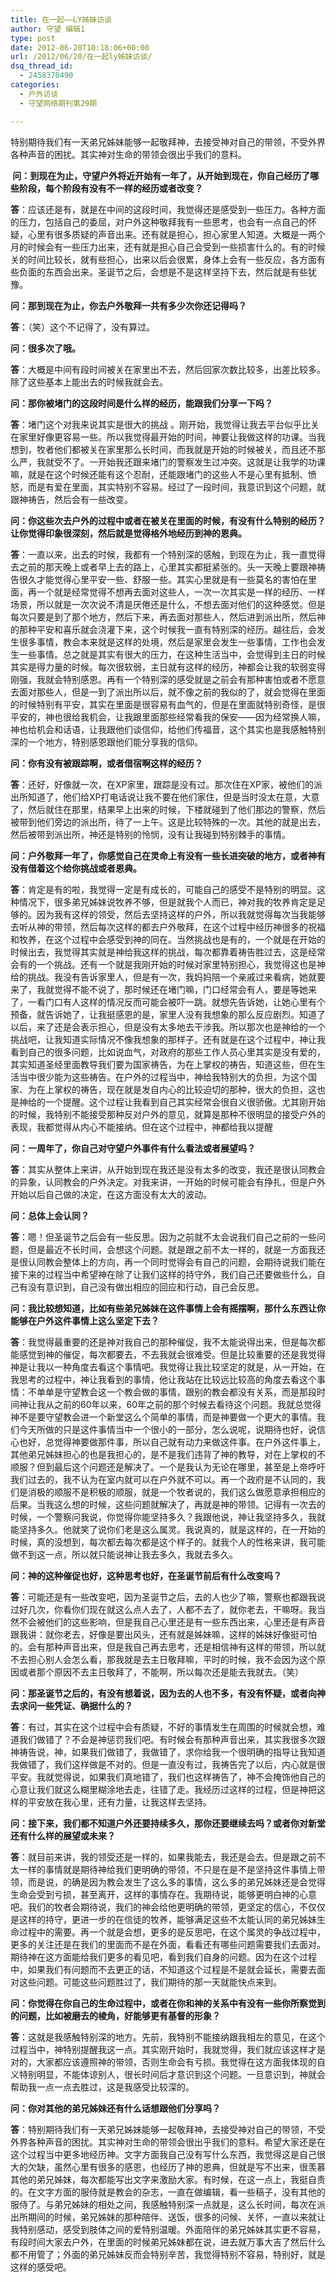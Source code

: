 ```yaml
---
title: 在一起——LY姊妹访谈
author: 守望 编辑1
type: post
date: 2012-06-20T10:18:06+00:00
url: /2012/06/20/在一起ly姊妹访谈/
dsq_thread_id:
  - 2458370490
categories:
  - 户外访谈
  - 守望网络期刊第29期

---
```

特别期待我们有一天弟兄姊妹能够一起敬拜神，去接受神对自己的带领，不受外界各种声音的困扰。其实神对生命的带领会很出乎我们的意料。<!--more-->

<div class="indent-2">
  <p>
    <strong> 问：到现在为止，守望户外将近开始有一年了，从开始到现在，你自己经历了哪些阶段，每个阶段有没有不一样的经历或者改变？</strong>
  </p>
  
  <p>
    <strong>答</strong>：应该还是有，就是在中间的这段时间，我觉得还是感受到一些压力。各种方面的压力，包括自己的委屈，对户外这种敬拜我有一些思考，也会有一点自己的怀疑，心里有很多质疑的声音出来。还有就是担心，担心家里人知道。大概是一两个月的时候会有一些压力出来，还有就是担心自己会受到一些损害什么的。有的时候关的时间比较长，就有些担心，出来以后会很累，身体上会有一些反应，各方面有些负面的东西会出来。圣诞节之后，会想是不是这样坚持下去，然后就是有些犹豫。
  </p>
  
  <p>
    <strong>问：那到现在为止，你去户外敬拜一共有多少次你还记得吗？</strong>
  </p>
  
  <p>
    <strong>答</strong>：（笑）这个不记得了，没有算过。
  </p>
  
  <p>
    <strong>问：很多次了哦。</strong>
  </p>
  
  <p>
    <strong>答</strong>：大概是中间有段时间被关在家里出不去，然后回家次数比较多，出差比较多。除了这些基本上能出去的时候我就会去。
  </p>
  
  <p>
    <strong>问：那你被堵门的这段时间是什么样的经历，能跟我们分享一下吗？</strong>
  </p>
  
  <p>
    <strong>答</strong>：堵门这个对我来说其实是很大的挑战 。刚开始，我觉得让我去平台似乎比关在家里好像更容易一些。所以我觉得最开始的时间，神要让我做这样的功课。当我想到，牧者他们都被关在家里那么长时间，而我就是开始的时候被关，而且还不那么严，我就受不了。一开始我还跟来堵门的警察发生过冲突。这就是让我学的功课嘛，就是在这个时候还能有这个忍耐，还能跟堵门的这些人不是心里有抵制、愤怒，而是有爱在里面，其实特别不容易。经过了一段时间，我意识到这个问题，就跟神祷告，然后会有一些改变。
  </p>
  
  <p>
    <strong>问：你这些次去户外的过程中或者在被关在里面的时候，有没有什么特别的经历？让你觉得印象很深刻，然后就是觉得格外地经历到神的恩典。</strong>
  </p>
  
  <p>
    <strong>答</strong>：一直以来，出去的时候，我都有一个特别深的感触，到现在为止，我一直觉得去之前的那天晚上或者早上去的路上，心里其实都挺紧张的。头一天晚上要跟神祷告很久才能觉得心里平安一些、舒服一些。其实心里就是有一些莫名的害怕在里面，再一个就是经常觉得不想再去面对这些人，一次一次其实是一样的经历、一样场景，所以就是一次次说不清是厌倦还是什么，不想去面对他们的这种感觉。但是每次只要是到了那个地方，然后下来，再去面对那些人，然后进到派出所，然后神的那种平安和喜乐就会浇灌下来，这个时候我一直有特别深的经历。越往后，会发生很多事情，教会本来就是这样的处境，然后是家里会发生一些事情，工作也会发生一些事情。总之就是其实有很大的压力，在这种生活当中，会觉得到主日的时候其实是得力量的时候。每次很软弱，主日就有这样的经历，神都会让我的软弱变得刚强，我就会特别感恩。再有一个特别深的感受就是之前会有那种害怕或者不愿意去面对那些人，但是一到了派出所以后，就不像之前的我似的了，就会觉得在里面的时候特别有平安，其实在里面是很容易有血气的，但是在里面就特别奇怪，是很平安的，神也很给我机会，让我跟里面那些经常看我的保安——因为经常换人嘛，神也给机会和话语，让我跟他们谈信仰，给他们传福音，这个其实也是我感触特别深的一个地方，特别感恩跟他们能分享我的信仰。
  </p>
  
  <p>
    <strong>问：你有没有被跟踪啊，或者借宿啊这样的经历？</strong>
  </p>
  
  <p>
    <strong>答</strong>：还好，好像就一次，在XP家里，跟踪是没有过。那次住在XP家，被他们的派出所知道了，他们给XP打电话说让我不要在他们家住，但是当时没太在意，大意了，然后就住在那里，结果早上出来的时候，下楼就碰到了他们那边的警察，然后被带到他们旁边的派出所，待了一上午。这是比较特殊的一次。其他的就是出去，然后被带到派出所，神还是特别的怜悯，没有让我碰到特别棘手的事情。
  </p>
  
  <p>
    <strong>问：户外敬拜一年了，你感觉自己在灵命上有没有一些长进突破的地方，或者神有没有借着这个给你挑战或者恩典。</strong>
  </p>
  
  <p>
    <strong>答</strong>：肯定是有的啦，我觉得一定是有成长的，可能自己的感受不是特别的明显。这种情况下，很多弟兄姊妹说牧养不够，但是就我个人而已，神对我的牧养肯定是足够的。因为我有这样的领受，然后去坚持这样的户外，所以我就觉得每次当我能够去听从神的带领，然后每次这样的都去户外敬拜，在这个过程中经历神很多的祝福和牧养，在这个过程中会感受到神的同在。当然挑战也是有的，一个就是在开始的时候出去，我觉得其实就是神给我这样的挑战，每次都靠着祷告胜过去，这是经常会有的一个挑战。还有一个就是我刚开始的时候对家里特别担心，我觉得这也是神给的挑战。我没有告诉家里人，但是有一次，我妈妈陪一个亲戚过来看病，她就要来了，我就觉得不能不说了，那时候还在堵门嘛，门口经常会有人，要是等她来了，一看门口有人这样的情况反而可能会被吓一跳。就想先告诉她，让她心里有个预备，就告诉她了，让我挺感恩的是，家里人没有我想象的那么反应剧烈。知道了以后，来了还是会表示担心，但是没有太多地去干涉我。所以那次也是神给的一个挑战吧，让我知道实际情况不像我想象的那样子。还有就是在这个过程中，神让我看到自己的很多问题，比如说血气，对政府的那些工作人员心里其实是没有爱的，其实知道圣经里面教导我们要为国家祷告，为在上掌权的祷告，知道这些，但在生活当中很少能为这些祷告。在户外的过程当中，神给我特别大的负担，为这个国家、为在上掌权的祷告，现在就是发自内心的比较迫切的那种，很大的负担，这也是神给的一个提醒。这个过程让我看到自己其实经常会很自义很骄傲。尤其刚开始的时候，我特别不能接受那种反对户外的意见，就算是那种不很明显的接受户外的表现，我都觉得从内心不能接纳。但在这个过程中，神都给我以提醒
  </p>
  
  <p>
    <strong>问：一周年了，你自己对守望户外事件有什么看法或者展望吗？</strong>
  </p>
  
  <p>
    <strong>答</strong>：其实从整体上来讲，从开始到现在我还是没有太多的改变，我还是很认同教会的异象，认同教会的户外决定。对我来讲，一开始的时候可能会有挣扎，但是户外开始以后自己做的决定，在这方面没有太大的波动。
  </p>
  
  <p>
    <strong>问：总体上会认同？</strong>
  </p>
  
  <p>
    <strong>答</strong>：嗯！但圣诞节之后会有一些反思。因为之前就不太会说我们自己之前的一些问题，但是最近不长时间，会想这个问题。就是跟之前不太一样的，就是一方面我还是很认同教会整体上的方向，再一个同时觉得会有自己的问题，会期待说我们能在接下来的过程当中希望神在除了让我们这样的持守外，我们自己还要做些什么，自己有没有意识到，自己没有做出相应的回应和行动，自己会反思。
  </p>
  
  <p>
    <strong>问：我比较想知道，比如有些弟兄姊妹在这件事情上会有摇摆啊，那什么东西让你能够在户外这件事情上这么坚定下去？</strong>
  </p>
  
  <p>
    <strong>答</strong>：我觉得最重要的还是神对我自己的那种催促，我不太能说得出来，但是每次都能感觉到神的催促，每次都要去，不去我就会很难受。但是比较重要的还是我觉得神是让我以一种角度去看这个事情吧。我觉得让我比较坚定的就是，从一开始，在我思考的过程中，神让我看到的事情，他让我站在比较远比较高的角度去看这个事情：不单单是守望教会这一个教会做的事情，跟别的教会都没有关系，而是那段时间神让我从之前的60年以来，60年之前的那个时候去看待这个问题。我就总觉得神不是要守望教会进一个新堂这么个简单的事情，而是神要做一个更大的事情。我们今天所做的只是这件事情当中一个很小的一部分，怎么说呢，说期待也好，说信心也好，总觉得神要做那件事，所以自己就有动力来做这件事。在户外这件事上，其他弟兄姊妹担心的也是我担心的，是不是我们违背了神的教导，对在上掌权的不顺服？但到最后这个问题还是解决了。一个是我认为无论在哪里，甚至是上帝呼吁我们过去的，我不认为在室内就可以在户外就不可以。再一个政府是不认同的，我们是消极的顺服不是积极的顺服，就是一个牧者说的，我们这么做愿意承担相应的后果。当我这么想的时候，这些问题就解决了，再就是神的带领。记得有一次去的时候，一个警察问我说，你觉得你能坚持多久？我跟他说，神让我坚持多久，我就能坚持多久。他就笑了说你们老是这么属灵。我说真的，就是这样的，在一开始的时候，真的没想到，每次都去每次都是这个样子的。就我个人的性格来讲，我可能做不到这一点，所以就只能说神让我去多久，我就去多久。
  </p>
  
  <p>
    <strong>问：神的这种催促也好，这种思考也好，在圣诞节前后有什么改变吗？</strong>
  </p>
  
  <p>
    <strong>答</strong>：可能还是有一些改变吧，因为圣诞节之后，去的人也少了嘛，警察也都跟我说过好几次，你看你们现在就这么点人去了，人都不去了，就你老去，干嘛呀。我当然不会被他们的这些影响，但是我自己心里还是有一些东西出来，心里还是有声音跟我讲：就你老去，好像是要出风头，还有就是姊妹嘛，这样的姊妹好像挺可怕的。会有那种声音出来，但是我自己再去思考，还是相信神有这样的带领，所以就不去担心别人会怎么看，那我就是去主日敬拜嘛，平时的时候，我不会因为这个原因或者那个原因不去主日敬拜了，不能啊，所以每次还是能去我就去。（笑）
  </p>
  
  <p>
    <strong>问：那圣诞节之后的，有没有想着说，因为去的人也不多，有没有怀疑，或者向神去求问一些凭证、确据什么的？</strong>
  </p>
  
  <p>
    <strong>答</strong>：有过，其实在这个过程中会有质疑，不好的事情发生在周围的时候就会想，难道我们做错了？不会是神惩罚我们吧。有时候会有那种声音出来，其实我很多次跟神祷告说，神，如果我们做错了，我做错了，求你给我一个很明确的指导让我知道我做错了，我们这样做是不对的。但是一直没有过，我祷告完了以后，内心就是很平安。我就觉得说，如果我们真地错了，我们也这样祷告了，神不会掩饰他自己的心意让我们就这么糊里糊涂地去走，往错了走。我经历过这样的过程，但是神把这样的平安放在我心里，还有力量，让我这样去坚持。
  </p>
  
  <p>
    <strong>问：接下来，我们都不知道户外还要持续多久，那你还要继续去吗？或者你对新堂还有什么样的展望或未来？</strong>
  </p>
  
  <p>
    <strong>答</strong>：就目前来讲，我的领受还是一样的，如果我能去，我还是会去。但是跟之前不太一样的事情就是期待神给我们更明确的带领，不只是在是不是坚持这件事情上带领，而是说，的确是因为教会发生了这么多的事情，这么多的弟兄姊妹还是会觉得生命会受到亏损，甚至离开，这样的事情存在。我期待说，能够更明白神的心意吧。我们的牧者会期待说，我们的神会给他更明确的带领，更坚定的信心，不仅仅是这样的持守，更进一步的在信徒的牧养，能够满足这些不太能认同的弟兄姊妹生命过程中的需要。再一个就是会想，更多的是反思吧，在这个属灵的争战过程中，更多的关注还是在我们的里面而不是在外面，看看还有哪些问题需要我们去面对。期待神在这方面能给我们更多的看见吧，看到我们自身的问题。因为在这个过程中，如果我们有问题而不去更正的话，不知道这个过程是不是就会延长，需要去面对这些问题。可能这些问题胜过了，我们期待的那一天就能快点来到。
  </p>
  
  <p>
    <strong>问：你觉得在你自己的生命过程中，或者在你和神的关系中有没有一些你所察觉到的问题，比如被磨去的棱角，好能够更有基督的形象？</strong>
  </p>
  
  <p>
    <strong>答</strong>：这就是我感触特别深的地方。先前，我特别不能接纳跟我相左的意见，在这个过程当中，神特别提醒我这一点。其实刚开始时，我就觉得，我们就应该这样才是对的，大家都应该遵照神的带领，否则生命会有亏损。我觉得在这方面我体现的自义特别明显，不能体谅别人，很长时间后才意识到这个问题。一旦意识到，神就会帮助我一点一点去胜过，这是我感受比较深的。
  </p>
  
  <p>
    <strong>问：你对其他的弟兄姊妹还有什么话想跟他们分享吗？</strong>
  </p>
  
  <p>
    <strong>答</strong>：特别期待我们有一天弟兄姊妹能够一起敬拜神，去接受神对自己的带领，不受外界各种声音的困扰。其实神对生命的带领会很出乎我们的意料。希望大家还是在这个过程当中更多地经历神。文字方面我自己没有写什么东西，我觉得这是自己很大的欠缺，虽然心里有很多的感恩，也经历了神的恩典，但就是写不出来，很羡慕其他的弟兄姊妹，每次都能写出文字来激励大家。有时候，在这一点上，我挺自责的。在文字方面的服侍就是教会的杂志，一直在做编辑，看一些稿子，没有其他的服侍了。与弟兄姊妹的相处之间，我感触特别深一点就是，这么长时间，每次在派出所期间的时候，弟兄姊妹的那种陪伴、送饭，很多的问候、关怀，一直以来就让我特别感动，感受到肢体之间的爱特别温暖。外面陪伴的弟兄姊妹其实更不容易，有段时间大家去户外，在里面的时候弟兄姊妹都在说，进去就万事大吉了然后什么都不用管了；外面的弟兄姊妹反而会特别辛苦，我觉得特别不容易，特别好，就是这样的感受吧。
  </p>
</div>

&nbsp;